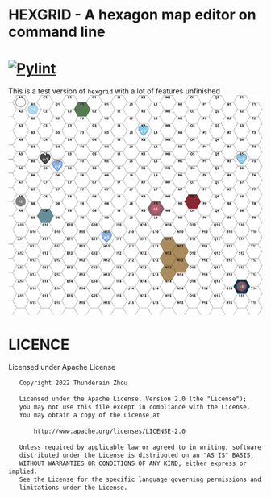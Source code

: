 # HEXGRID - A hexagon map editor on command line
[![Pylint](https://github.com/raininboat/hexgrid/actions/workflows/pylint.yml/badge.svg?branch=master)](https://github.com/raininboat/hexgrid/actions/workflows/pylint.yml)
========
This is a test version of `hexgrid` with a lot of features unfinished
![六角格预览](./sample/sample_grid.jpg)
# LICENCE
Licensed under Apache License
~~~
   Copyright 2022 Thunderain Zhou

   Licensed under the Apache License, Version 2.0 (the "License");
   you may not use this file except in compliance with the License.
   You may obtain a copy of the License at

       http://www.apache.org/licenses/LICENSE-2.0

   Unless required by applicable law or agreed to in writing, software
   distributed under the License is distributed on an "AS IS" BASIS,
   WITHOUT WARRANTIES OR CONDITIONS OF ANY KIND, either express or implied.
   See the License for the specific language governing permissions and
   limitations under the License.
~~~